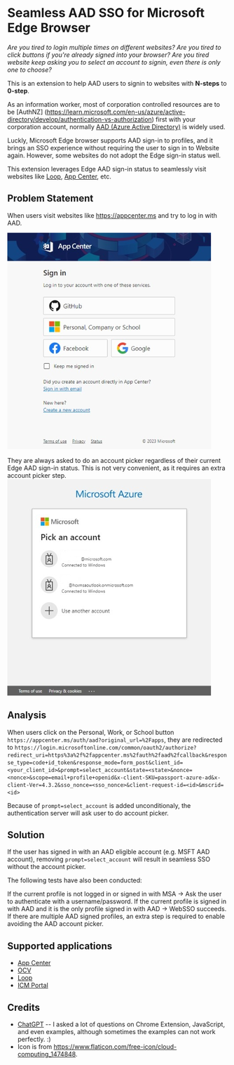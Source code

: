 # Seamless AAD SSO for Microsoft Edge Browser

*Are you tired to login multiple times on different websites?
Are you tired to click buttons if you're already signed into your browser?
Are you tired website keep asking you to select an account to signin, even there is only one to choose?*

This is an extension to help AAD users to signin to websites with **N-steps** to **0-step**.

As an information worker, most of corporation controlled resources are to be [AuthNZ] (https://learn.microsoft.com/en-us/azure/active-directory/develop/authentication-vs-authorization) first with your corporation account, normally [AAD (Azure Active Directory)](https://learn.microsoft.com/en-us/azure/active-directory/fundamentals/active-directory-whatis) is widely used.

Luckly, Microsoft Edge browser supports AAD sign-in to profiles, and it brings an SSO experience without requiring the user to sign in to Website again. However, some websites do not adopt the Edge sign-in status well.

This extension leverages Edge AAD sign-in status to seamlessly visit websites like [Loop](https://loop.microsoft.com/), [App Center](https://appcenter.ms), etc.

## Problem Statement

When users visit websites like https://appcenter.ms and try to log in with AAD.

![Appcenter login page](./images/screenshots/appcenter.ms_login.jpeg)

They are always asked to do an account picker regardless of their current Edge AAD sign-in status. This is not very convenient, as it requires an extra account picker step.
![Account Picker](images/screenshots/account_picker.jpeg)

## Analysis

When users click on the Personal, Work, or School button `https://appcenter.ms/auth/aad?original_url=%2Fapps`, they are redirected to `https://login.microsoftonline.com/common/oauth2/authorize?redirect_uri=https%3a%2f%2fappcenter.ms%2fauth%2faad%2fcallback&response_type=code+id_token&response_mode=form_post&client_id=<your_client_id>&prompt=select_account&state=<state>&nonce=<nonce>&scope=email+profile+openid&x-client-SKU=passport-azure-ad&x-client-Ver=4.3.2&sso_nonce=<sso_nonce>&client-request-id=<id>&mscrid=<id>`

Because of `prompt=select_account` is added unconditionaly, the authentication server will ask user to do account picker.

## Solution

If the user has signed in with an AAD eligible account (e.g. MSFT AAD account), removing `prompt=select_account` will result in seamless SSO without the account picker.

The following tests have also been conducted:

If the current profile is not logged in or signed in with MSA -> Ask the user to authenticate with a username/password.
If the current profile is signed in with AAD and it is the only profile signed in with AAD -> WebSSO succeeds.
If there are multiple AAD signed profiles, an extra step is required to enable avoiding the AAD account picker.

## Supported applications

* [App Center](https://appcenter.ms)
* [OCV](https://ocv.microsoft.com/)
* [Loop](https://loop.cloud.microsoft/)
* [ICM Portal](https://portal.microsofticm.com/)

## Credits
* [ChatGPT](https://chat.openai.com/) -- I asked a lot of questions on Chrome Extension, JavaScript, and even examples, although sometimes the examples can not work perfectly. :)
* Icon is from https://www.flaticon.com/free-icon/cloud-computing_1474848.
